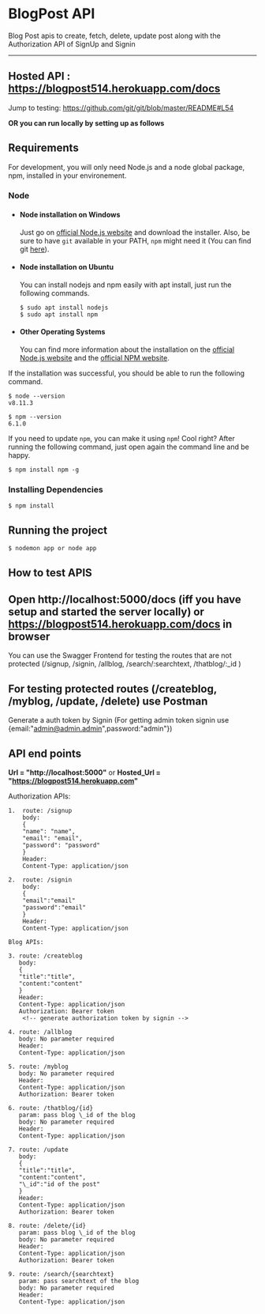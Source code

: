 # BlogPost API

Blog Post apis to create, fetch, delete, update post along with the Authorization API of SignUp and Signin

---

## Hosted API : https://blogpost514.herokuapp.com/docs

Jump to testing: https://github.com/git/git/blob/master/README#L54

**OR you can run locally by setting up as follows**

## Requirements

For development, you will only need Node.js and a node global package, npm, installed in your environement.

### Node

- #### Node installation on Windows

  Just go on [official Node.js website](https://nodejs.org/) and download the installer.
  Also, be sure to have `git` available in your PATH, `npm` might need it (You can find git [here](https://git-scm.com/)).

- #### Node installation on Ubuntu

  You can install nodejs and npm easily with apt install, just run the following commands.

      $ sudo apt install nodejs
      $ sudo apt install npm

- #### Other Operating Systems
  You can find more information about the installation on the [official Node.js website](https://nodejs.org/) and the [official NPM website](https://npmjs.org/).

If the installation was successful, you should be able to run the following command.

    $ node --version
    v8.11.3

    $ npm --version
    6.1.0

If you need to update `npm`, you can make it using `npm`! Cool right? After running the following command, just open again the command line and be happy.

    $ npm install npm -g

### Installing Dependencies

    $ npm install

## Running the project

    $ nodemon app or node app

## How to test APIS

## Open http://localhost:5000/docs (iff you have setup and started the server locally) or https://blogpost514.herokuapp.com/docs in browser

You can use the Swagger Frontend for testing the routes that are not protected (/signup, /signin, /allblog, /search/:searchtext, /thatblog/:\_id )

## For testing protected routes (/createblog, /myblog, /update, /delete) use Postman

Generate a auth token by Signin (For getting admin token signin use {email:"admin@admin.admin",password:"admin"})

## API end points

**Url = "http://localhost:5000"** or
**Hosted_Url = "https://blogpost514.herokuapp.com"**

Authorization APIs:

```
1.  route: /signup
    body:
    {
    "name": "name",
    "email": "email",
    "password": "password"
    }
    Header:
    Content-Type: application/json

2.  route: /signin
    body:
    {
    "email":"email"
    "password":"email"
    }
    Header:
    Content-Type: application/json

Blog APIs:

3. route: /createblog
   body:
   {
   "title":"title",
   "content:"content"
   }
   Header:
   Content-Type: application/json
   Authorization: Bearer token
    <!-- generate authorization token by signin -->

4. route: /allblog
   body: No parameter required
   Header:
   Content-Type: application/json

5. route: /myblog
   body: No parameter required
   Header:
   Content-Type: application/json
   Authorization: Bearer token

6. route: /thatblog/{id}
   param: pass blog \_id of the blog
   body: No parameter required
   Header:
   Content-Type: application/json

7. route: /update
   body:
   {
   "title":"title",
   "content:"content",
   "\_id":"id of the post"
   }
   Header:
   Content-Type: application/json
   Authorization: Bearer token

8. route: /delete/{id}
   param: pass blog \_id of the blog
   body: No parameter required
   Header:
   Content-Type: application/json
   Authorization: Bearer token

9. route: /search/{searchtext}
   param: pass searchtext of the blog
   body: No parameter required
   Header:
   Content-Type: application/json
```
